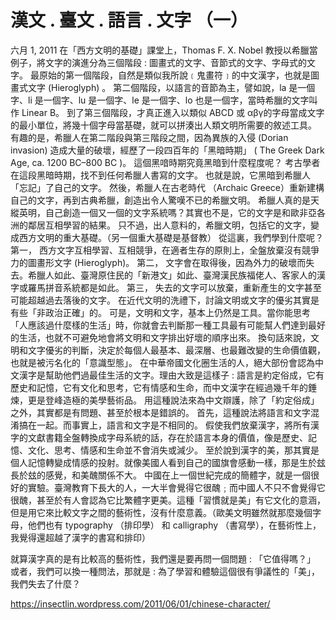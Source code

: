 # 漢文 . 臺文 . 語言 . 文字 （一）
六月 1, 2011
在「西方文明的基礎」課堂上，Thomas F. X. Nobel 教授以希臘當例子，將文字的演進分為三個階段 : 圖畫式的文字、音節式的文字、字母式的文字。
最原始的第一個階段，自然是類似我所說﹝鬼畫符﹞的中文漢字，也就是圖畫式文字 (Hieroglyph) 。
第二個階段，以語言的音節為主，譬如說，la 是一個字、li 是一個字、lu 是一個字、le 是一個字、lo 也是一個字，當時希臘的文字叫作 Linear B。
到了第三個階段，才真正進入以類似 ABCD 或 αβγ的字母當成文字的最小單位，將幾十個字母當基礎，就可以拼湊出人類文明所需要的敘述工具。
有趣的是，希臘人在第二階段與第三階段之間，因為異族的入侵 (Dorian invasion) 造成大量的破壞，經歷了一段四百年的「黑暗時期」 ( The Greek Dark Age, ca. 1200 BC–800 BC )。
這個黑喑時期究竟黑暗到什麼程度呢？
考古學者在這段黑暗時期，找不到任何希臘人書寫的文字。
也就是說，它黑暗到希臘人「忘記」了自己的文字。
然後，希臘人在古老時代 （Archaic Greece）重新建構自己的文字，再到古典希臘，創造出令人驚嘆不已的希臘文明。
希臘人真的是天縱英明，自己創造一個又一個的文字系統嗎？其實也不是，它的文字是和歐非亞各洲的鄰居互相學習的結果。
只不過，出人意料的，希臘文明，包括它的文字，變成西方文明的重大基礎。（另一個重大基礎是基督教）
從這裏，我們學到什麼呢？
第一，  西方文字互相學習、互相競爭，在適者生存的原則上，全盤放棄沒有競爭力的圖畫形文字 (Hieroglyph)。
第二，  文字會在取得後，因為外力的破壞而失去。希臘人如此、臺灣原住民的「新港文」如此、臺灣漢民族福佬人、客家人的漢字或羅馬拼音系統都是如此。
第三，  失去的文字可以放棄，重新產生的文字甚至可能超越過去落後的文字。
在近代文明的洗禮下，討論文明或文字的優劣其實是有些「非政治正確」的。
可是，文明和文字，基本上仍然是工具。當你能思考「人應該過什麼樣的生活」時，你就會去判斷那一種工具最有可能幫人們達到最好的生活，也就不可避免地會將文明和文字排出好壞的順序出來。
換句話來說，文明和文字優劣的判斷，決定於每個人最基本、最深層、也最難改變的生命價值觀，也就是被污名化的「意識型態」。
在中華帝國文化圈生活的人，絕大部份會認為中文漢字是幫助他們過最佳生活的文字。理由大致是這樣子 : 語言是約定俗成，它有歷史和記憶，它有文化和思考，它有情感和生命，而中文漢字在經過幾千年的錘煉，更是登峰造極的美學藝術品。
用這種說法來為中文辯護，除了「約定俗成」之外，其實都是有問題、甚至於根本是錯誤的。
首先，這種說法將語言和文字混淆搞在一起。而事實上，語言和文字是不相同的。
假使我們放棄漢字，將所有漢字的文獻書籍全盤轉換成字母系統的話，存在於語言本身的價值，像是歷史、記憶、文化、思考、情感和生命並不會消失或減少。
至於說到漢字的美，那其實是個人記憶轉變成情感的投射。就像美國人看到自己的國旗會感動一樣，那是生於玆長於玆的感覺，和美醜關係不大。
中國在上一個世紀完成的簡體字，就是一個很好的實驗。臺灣教育下長大的人，一大半會覺得它很醜﹔而中國人不只不會覺得它很醜，甚至於有人會認為它比繁體字更美。這種「習慣就是美」有它文化的意涵，但是用它來比較文字之間的藝術性，沒有什麼意義。（歐美文明雖然就那麼幾個字母，他們也有 typography （排印學） 和 calligraphy （書寫學），在藝術性上，我覺得還超越了漢字的書寫和排印）


就算漢字真的是有比較高的藝術性，我們還是要再問一個問題 : 「它值得嗎？」
或者，我們可以換一種問法，那就是 : 為了學習和體驗這個很有爭議性的「美」，我們失去了什麼？

https://insectlin.wordpress.com/2011/06/01/chinese-character/
